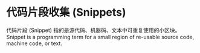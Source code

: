 代码片段收集 (Snippets)
=======================

代码片段 (Snippet) 指的是源代码、机器码、文本中可重复使用的小区块。
Snippet is a programming term for a small region of re-usable source code, machine code, or text.

